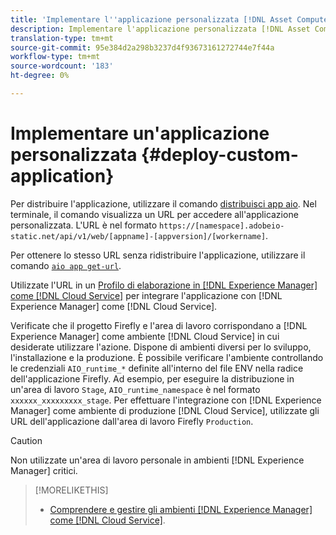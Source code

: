 ```yaml
---
title: 'Implementare l''applicazione personalizzata [!DNL Asset Compute Service] '
description: Implementare l'applicazione personalizzata [!DNL Asset Compute Service] .
translation-type: tm+mt
source-git-commit: 95e384d2a298b3237d4f93673161272744e7f44a
workflow-type: tm+mt
source-wordcount: '183'
ht-degree: 0%

---
```



# Implementare un&#39;applicazione personalizzata {#deploy-custom-application}

Per distribuire l&#39;applicazione, utilizzare il comando [distribuisci app aio](https://github.com/adobe/aio-cli#aio-appdeploy). Nel terminale, il comando visualizza un URL per accedere all&#39;applicazione personalizzata. L&#39;URL è nel formato `https://[namespace].adobeio-static.net/api/v1/web/[appname]-[appversion]/[workername]`.

Per ottenere lo stesso URL senza ridistribuire l&#39;applicazione, utilizzare il comando [`aio app get-url`](https://github.com/adobe/aio-cli#aio-appget-url-action).

Utilizzate l&#39;URL in un [Profilo di elaborazione in [!DNL Experience Manager] come  [!DNL Cloud Service]](https://experienceleague.adobe.com/docs/experience-manager-cloud-service/assets/manage/asset-microservices-configure-and-use.html) per integrare l&#39;applicazione con [!DNL Experience Manager] come [!DNL Cloud Service].

Verificate che il progetto Firefly e l&#39;area di lavoro corrispondano a [!DNL Experience Manager] come ambiente [!DNL Cloud Service] in cui desiderate utilizzare l&#39;azione. Dispone di ambienti diversi per lo sviluppo, l&#39;installazione e la produzione. È possibile verificare l&#39;ambiente controllando le credenziali `AIO_runtime_*` definite all&#39;interno del file ENV nella radice dell&#39;applicazione Firefly. Ad esempio, per eseguire la distribuzione in un&#39;area di lavoro `Stage`, `AIO_runtime_namespace` è nel formato `xxxxxx_xxxxxxxxx_stage`. Per effettuare l&#39;integrazione con [!DNL Experience Manager] come ambiente di produzione [!DNL Cloud Service], utilizzate gli URL dell&#39;applicazione dall&#39;area di lavoro Firefly `Production`.

>[!CAUTION]
>
>Non utilizzate un&#39;area di lavoro personale in ambienti [!DNL Experience Manager] critici.

>[!MORELIKETHIS]
>
>* [Comprendere e gestire gli ambienti  [!DNL Experience Manager] come [!DNL Cloud Service]](https://experienceleague.adobe.com/docs/experience-manager-cloud-service/implementing/using-cloud-manager/manage-environments.html).

